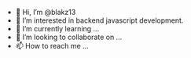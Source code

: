 - 👋 Hi, I’m @blakz13
- 👀 I’m interested in backend javascript development.
- 🌱 I’m currently learning ...
- 💞️ I’m looking to collaborate on ...
- 📫 How to reach me ...

<!---
blakz13/blakz13 is a ✨ special ✨ repository because its `README.md` (this file) appears on your GitHub profile.
You can click the Preview link to take a look at your changes.
--->
